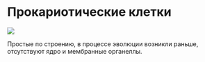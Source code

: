 # Прокариотические клетки
![](1280px-Average_prokaryote_cell-_ru.svg.png)

Простые по строению, в процессе эволюции возникли раньше, отсутствуют ядро и мембранные органеллы.